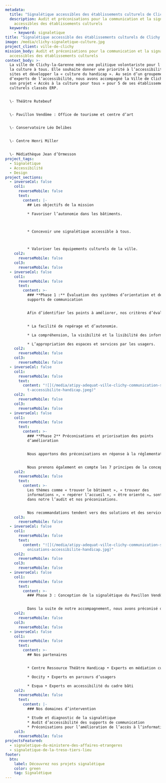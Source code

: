 ```yaml
---
metadata:
  title: "Signalétique accessibles des établissements culturels de Clichy "
  description: Audit et préconisations pour la communication et la signalétique
    accessibles des établissements culturels
  keywords:
    - keyword: signaletique
title: "Signalétique accessible des établissements culturels de Clichy "
image: /media/clichy-signaletique-culture.jpg
project_client: ville-de-clichy
mission_body: Audit et préconisations pour la communication et la signalétique
  accessibles des établissements culturels
context_body: >-
  La ville de Clichy-la-Garenne mène une politique volontariste pour l’accès à
  la culture à tous. Elle souhaite donner une priorité à l’accessibilité de ses
  sites et développer la « culture du handicap ». Au sein d’un groupement
  d’experts de l’accessibilité, nous avons accompagné la Ville de Clichy dans
  son projet « Accès à la culture pour tous » pour 5 de ses établissements
  culturels classés ERP.


  \- Théâtre Rutebeuf 


  \- Pavillon Vendôme : Office de tourisme et centre d’art


  \- Conservatoire Léo Delibes


  \- Centre Henri Miller


  \- Médiathèque Jean d’Ormesson
project_tags:
  - Signalétique
  - Accessibilité
  - Design
project_sections:
  - inverseCol: false
    col1:
      reverseMobile: false
      text:
        content: |-
          ## Les objectifs de la mission

          * Favoriser l’autonomie dans les bâtiments.



          * Concevoir une signalétique accessible à tous.



          * Valoriser les équipements culturels de la ville.
    col2:
      reverseMobile: false
    col3:
      reverseMobile: false
  - inverseCol: false
    col1:
      reverseMobile: false
      text:
        content: >-
          ### **Phase 1 :** Évaluation des systèmes d’orientation et des
          supports de communication


          Afin d’identifier les points à améliorer, nos critères d’évaluation sont basés sur :


          * La facilité de repérage et d’autonomie.

          * La compréhension, la visibilité et la lisibilité des informations.

          * L’appropriation des espaces et services par les usagers.
    col2:
      reverseMobile: false
    col3:
      reverseMobile: false
  - inverseCol: false
    col1:
      reverseMobile: false
      text:
        content: "![](/media/atipy-adequat-ville-clichy-communication-signaletique-audi\
          t-accessibilite-handicap.jpeg)"
    col2:
      reverseMobile: false
    col3:
      reverseMobile: false
  - inverseCol: false
    col1:
      reverseMobile: false
      text:
        content: >-
          ### **Phase 2** Préconisations et priorisation des points
          d’amélioration


          Nous apportons des préconisations en réponse à la réglementation mais également à la **qualité d’usage.**


          Nous prenons également en compte les 7 principes de la conception universelle incluant les besoins du plus grand nombre d’usagers. Enfin, nous avons également tenu compte des recommandations la marque Tourisme et Handicap. La marque préconise une signalétique accessible reprenant les grands principes de la loi du 11 février 2005 : clarté, simplicité, compréhension pour tous, lisibilité.
    col2:
      reverseMobile: false
      text:
        content: >-
          Les thèmes comme « trouver le bâtiment », « trouver des
          informations », « repérer l’accueil », « être orienté »… sont intégrés
          dans notre l’audit et nos préconisations. 


          Nos recommandations tendent vers des solutions et des services de qualité et de confort d’usage à destination des publics à besoins spécifiques, équivalentes à celles qui sont aujourd’hui proposées à tous les publics.
    col3:
      reverseMobile: false
  - inverseCol: false
    col1:
      reverseMobile: false
      text:
        content: "![](/media/atipy-adequat-ville-clichy-communication-signaletique-prec\
          onisations-accessibilite-handicap.jpg)"
    col2:
      reverseMobile: false
    col3:
      reverseMobile: false
  - inverseCol: false
    col1:
      reverseMobile: false
      text:
        content: >-
          ### P﻿hase 3 : Conception de la signalétique du Pavillon Vendôme


          D﻿ans la suite de notre accompagnement, nous avons préconisé des supports de signalétique accessibles pour le Pavillon Vendôme. Bâtiment classé, il abrite un restaurant et des espaces d'expositions.
    col2:
      reverseMobile: false
    col3:
      reverseMobile: false
  - inverseCol: false
    col1:
      reverseMobile: false
      text:
        content: >-
          ## Nos partenaires


          * Centre Ressource Théâtre Handicap • Experts en médiation culturelle accessible

          * Oocity • Experts en parcours d’usagers

          * Esqua • Experts en accessibilité du cadre bâti
    col2:
      reverseMobile: false
      text:
        content: |-
          ### Nos domaines d’intervention

          * Etude et diagnostic de la signalétique
          * Audit d’accessibilité des supports de communication
          * Préconisations pour l’amélioration de l’accès à l’information
    col3:
      reverseMobile: false
projectsFeatured:
  - signaletique-du-ministere-des-affaires-etrangeres
  - signaletique-de-la-treso-tiers-lieu
footer:
  btn:
    label: Découvrez nos projets signalétique
    color: green
    tag: Signalétique
---
```

